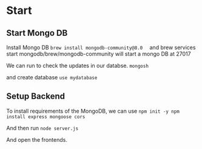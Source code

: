 # Start

## Start Mongo DB
Install Mongo DB
`
brew install mongodb-community@8.0  
`
and
brew services start mongodb/brew/mongodb-community
will start a mongo DB at 27017


We can run to check the updates in our databse.
`
mongosh
`

and create database
`
use mydatabase
`
## Setup Backend
To install requirements of the MongoDB, we can use 
`
npm init -y
npm install express mongoose cors
`

And then run
`
node server.js
`

And open the frontends.